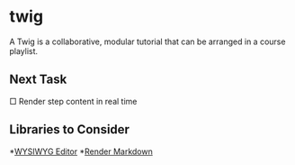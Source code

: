 # twig

A Twig is a collaborative, modular tutorial that can be arranged in a course playlist.

## Next Task
□ Render step content in real time

## Libraries to Consider
*[WYSIWYG Editor](https://github.com/sstur/react-rte)
*[Render Markdown](https://github.com/rexxars/react-markdown)
